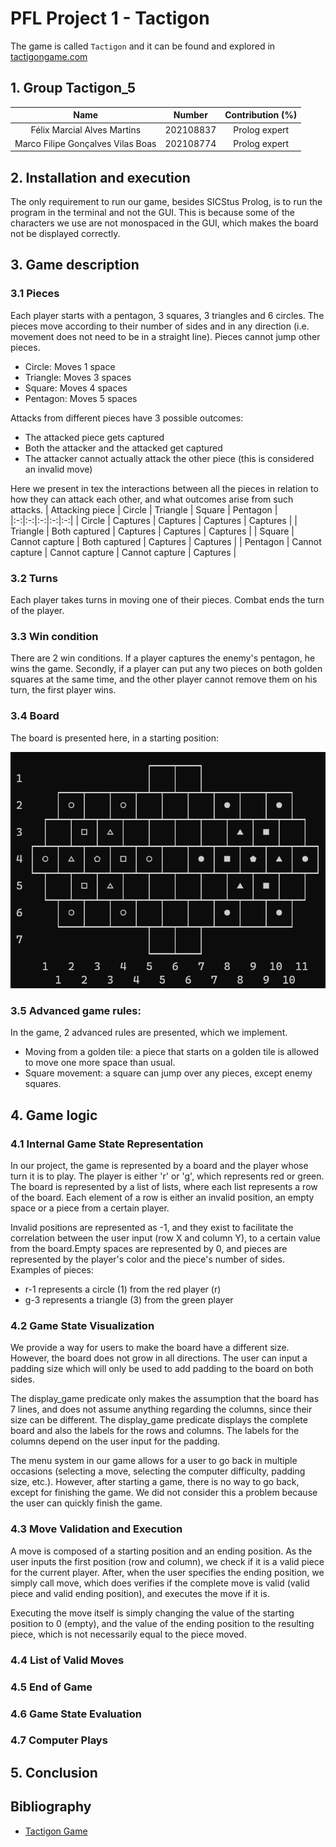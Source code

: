 # PFL Project 1 - Tactigon
The game is called `Tactigon` and it can be found and explored in [tactigongame.com](https://tactigongame.com/)

## 1. Group Tactigon_5
<!--TODO: add contribution percentages -->
| Name | Number | Contribution (%) |
|:-:|:-:|:-:|
| Félix Marcial Alves Martins | 202108837 | Prolog expert |
| Marco Filipe Gonçalves Vilas Boas | 202108774 | Prolog expert |

## 2. Installation and execution
The only requirement to run our game, besides SICStus Prolog, is to run the program in the terminal and not the GUI. This is because some of the characters we use are not monospaced in the GUI, which makes the board not be displayed correctly.

## 3. Game description

### 3.1 Pieces
Each player starts with a pentagon, 3 squares, 3 triangles and 6 circles.
The pieces move according to their number of sides and in any direction (i.e. movement does not need to be in a straight line). Pieces cannot jump other pieces.

- Circle: Moves 1 space
- Triangle: Moves 3 spaces
- Square: Moves 4 spaces
- Pentagon: Moves 5 spaces

Attacks from different pieces have 3 possible outcomes:
- The attacked piece gets captured
- Both the attacker and the attacked get captured
- The attacker cannot actually attack the other piece (this is considered an invalid move)

Here we present in tex the interactions between all the pieces in relation to how they can attack each other, and what outcomes arise from such attacks.
| Attacking piece | Circle | Triangle | Square | Pentagon |
|:-:|:-:|:-:|:-:|:-:|
| Circle | Captures | Captures | Captures | Captures |
| Triangle | Both captured | Captures | Captures | Captures |
| Square | Cannot capture | Both captured | Captures | Captures |
| Pentagon | Cannot capture | Cannot capture | Cannot capture | Captures |

### 3.2 Turns
Each player takes turns in moving one of their pieces. Combat ends the turn of the player.

### 3.3 Win condition
There are 2 win conditions.
If a player captures the enemy's pentagon, he wins the game. Secondly, if a player can put any two pieces on both golden squares at the same time, and the other player cannot remove them on his turn, the first player wins.

### 3.4 Board
The board is presented here, in a starting position:

![Alt text](images/starting_board.png)

### 3.5 Advanced game rules:
In the game, 2 advanced rules are presented, which we implement.
- Moving from a golden tile: a piece that starts on a golden tile is allowed to move one more space than usual.
- Square movement: a square can jump over any pieces, except enemy squares.


## 4. Game logic

### 4.1 Internal Game State Representation
<!--
how game state is represented: Player-Board (board is a list of lists with -1s, 0s for empty, r for player, 1 for circle, ...)
include representation of initial, intermediate and final game states
-->
In our project, the game is represented by a board and the player whose turn it is to play. The player is either 'r' or 'g', which represents red or green. The board is represented by a list of lists, where each list represents a row of the board. Each element of a row is either an invalid position, an empty space or a piece from a certain player. 

Invalid positions are represented as -1, and they exist to facilitate the correlation between the user input (row X and column Y), to a certain value from the board.Empty spaces are represented by 0, and pieces are represented by the player's color and the piece's number of sides.
Examples of pieces:
- r-1 represents a circle (1) from the red player (r)
- g-3 represents a triangle (3) from the green player

<!--
TODO: insert our board representation of the initial, intermediate and final game states
-->



### 4.2 Game State Visualization
We provide a way for users to make the board have a different size. However, the board does not grow in all directions. The user can input a padding size which will only be used to add padding to the board on both sides.
<!--TODO: add something demonstrating the padding-->
The display_game predicate only makes the assumption that the board has 7 lines, and does not assume anything regarding the columns, since their size can be different.
The display_game predicate displays the complete board and also the labels for the rows and columns.
The labels for the columns depend on the user input for the padding.

The menu system in our game allows for a user to go back in multiple occasions (selecting a move, selecting the computer difficulty, padding size, etc.). However, after starting a game, there is no way to go back, except for finishing the game. We did not consider this a problem because the user can quickly finish the game.


<!--
Interaction with the menu, input from the user, initial_state(SIZE, GameState) -> explain our size
display_game -> verifies if there is something in the bottom or upper part of our location to tell if we should have a straight horizontal line or a connection upwards or downwards (e.g. ┴)
-->

### 4.3 Move Validation and Execution
A move is composed of a starting position and an ending position.
As the user inputs the first position (row and column), we check if it is a valid piece for the current player. After, when the user specifies the ending position, we simply call move, which does verifies if the complete move is valid (valid piece and valid ending position), and executes the move if it is.

Executing the move itself is simply changing the value of the starting position to 0 (empty), and the value of the ending position to the resulting piece, which is not necessarily equal to the piece moved.

### 4.4 List of Valid Moves

### 4.5 End of Game

### 4.6 Game State Evaluation

### 4.7 Computer Plays


## 5. Conclusion


## Bibliography
- [Tactigon Game](https://tactigongame.com/)

